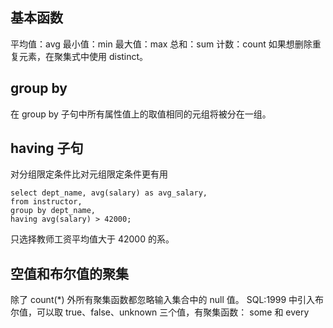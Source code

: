 ## 基本函数
平均值：avg
最小值：min
最大值：max
总和：sum
计数：count
如果想删除重复元素，在聚集式中使用 distinct。

## group  by
在 group by 子句中所有属性值上的取值相同的元组将被分在一组。

## having 子句
对分组限定条件比对元组限定条件更有用
```
select dept_name, avg(salary) as avg_salary,
from instructor,
group by dept_name,
having avg(salary) > 42000;
```
只选择教师工资平均值大于 42000 的系。

## 空值和布尔值的聚集
除了 count(\*) 外所有聚集函数都忽略输入集合中的 null 值。
SQL:1999 中引入布尔值，可以取 true、false、unknown 三个值，有聚集函数： some 和 every 